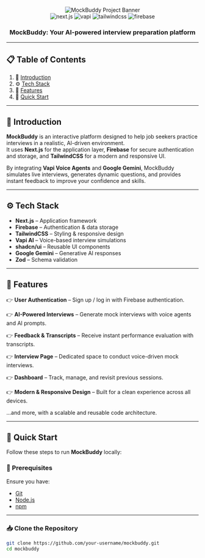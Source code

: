 <div align="center">
  <br />
      <img src="https://github.com/user-attachments/assets/1c0131c7-9f2d-4e3b-b47c-9679e76d8f9a" alt="MockBuddy Project Banner">
  <br />
  
  <div>
    <img src="https://img.shields.io/badge/-Next.JS-black?style=for-the-badge&logo=nextdotjs&logoColor=white" alt="next.js" />
    <img src="https://img.shields.io/badge/-Vapi-5dfeca?style=for-the-badge" alt="vapi" />
    <img src="https://img.shields.io/badge/-Tailwind_CSS-06B6D4?style=for-the-badge&logo=tailwindcss&logoColor=white" alt="tailwindcss" />
    <img src="https://img.shields.io/badge/-Firebase-DD2C00?style=for-the-badge&logo=firebase&logoColor=white" alt="firebase" />
  </div>

  <h3 align="center">MockBuddy: Your AI-powered interview preparation platform</h3>

</div>

---

## 📋 <a name="table">Table of Contents</a>

1. 🤖 [Introduction](#introduction)  
2. ⚙️ [Tech Stack](#tech-stack)  
3. 🔋 [Features](#features)  
4. 🤸 [Quick Start](#quick-start)  

---

## <a name="introduction">🤖 Introduction</a>

**MockBuddy** is an interactive platform designed to help job seekers practice interviews in a realistic, AI-driven environment.  
It uses **Next.js** for the application layer, **Firebase** for secure authentication and storage, and **TailwindCSS** for a modern and responsive UI.  

By integrating **Vapi Voice Agents** and **Google Gemini**, MockBuddy simulates live interviews, generates dynamic questions, and provides instant feedback to improve your confidence and skills.  

---

## <a name="tech-stack">⚙️ Tech Stack</a>

- **Next.js** – Application framework  
- **Firebase** – Authentication & data storage  
- **TailwindCSS** – Styling & responsive design  
- **Vapi AI** – Voice-based interview simulations  
- **shadcn/ui** – Reusable UI components  
- **Google Gemini** – Generative AI responses  
- **Zod** – Schema validation  

---

## <a name="features">🔋 Features</a>

👉 **User Authentication** – Sign up / log in with Firebase authentication.  

👉 **AI-Powered Interviews** – Generate mock interviews with voice agents and AI prompts.  

👉 **Feedback & Transcripts** – Receive instant performance evaluation with transcripts.  

👉 **Interview Page** – Dedicated space to conduct voice-driven mock interviews.  

👉 **Dashboard** – Track, manage, and revisit previous sessions.  

👉 **Modern & Responsive Design** – Built for a clean experience across all devices.  

…and more, with a scalable and reusable code architecture.  

---

## <a name="quick-start">🤸 Quick Start</a>

Follow these steps to run **MockBuddy** locally:  

### 🔧 Prerequisites  

Ensure you have:  

- [Git](https://git-scm.com/)  
- [Node.js](https://nodejs.org/)  
- [npm](https://www.npmjs.com/)  

---

### 📥 Clone the Repository  

```bash
git clone https://github.com/your-username/mockbuddy.git
cd mockbuddy
